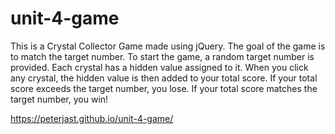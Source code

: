 # unit-4-game
This is a Crystal Collector Game made using jQuery.
The goal of the game is to match the target number.
To start the game, a random target number is provided.
Each crystal has a hidden value assigned to it.
When you click any crystal, the hidden value is then added to your total score. 
If your total score exceeds the target number, you lose.
If your total score matches the target number, you win!

https://peterjast.github.io/unit-4-game/
